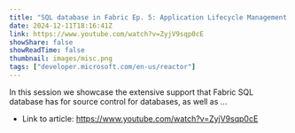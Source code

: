 ```yaml
---
title: "SQL database in Fabric Ep. 5: Application Lifecycle Management with SQL database in Fabric"
date: 2024-12-11T18:16:41Z
link: https://www.youtube.com/watch?v=ZyjV9sqp0cE
showShare: false
showReadTime: false
thumbnail: images/misc.png
tags: ["developer.microsoft.com/en-us/reactor"]
---
```

In this session we showcase the extensive support that Fabric SQL database has for source control for databases, as well as ...

- Link to article: https://www.youtube.com/watch?v=ZyjV9sqp0cE